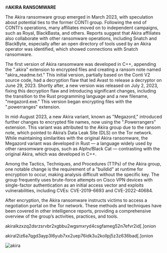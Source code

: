 #**AKIRA RANSOMWARE**

The Akira ransomware group emerged in March 2023, with speculation about potential ties to the former CONTI group. Following the end of CONTI's operations, many affiliates moved on to independent campaigns, such as Royal, BlackBasta, and others. Reports suggest that Akira affiliates also collaborate with other ransomware operations, including Snatch and BlackByte, especially after an open directory of tools used by an Akira operator was identified, which showed connections with Snatch ransomware.

The first version of Akira ransomware was developed in C++, appending the ".akira" extension to encrypted files and creating a ransom note named "akira_readme.txt." This initial version, partially based on the Conti V2 source code, had a decryption flaw that led Avast to release a decryptor on June 29, 2023. Shortly after, a new version was released on July 2, 2023, fixing this decryption flaw and introducing significant changes, including the transition to the Rust programming language and a new filename, "megazord.exe." This version began encrypting files with the ".powerranges" extension.

In mid-August 2023, a new Akira variant, known as "Megazord," introduced further changes to encrypted file names, now using the ".Powerrangers" extension. This variant was attributed to the Akira group due to the ransom note, which pointed to Akira’s Data Leak Site (DLS) on the Tor network. While maintaining similarities with the original Akira ransomware, the Megazord variant was developed in Rust — a language widely used by other ransomware groups, such as Alphv/Black Cat — contrasting with the original Akira, which was developed in C++.

Among the Tactics, Techniques, and Procedures (TTPs) of the Akira group, one notable change is the requirement of a "buildid" at runtime for encryption to occur, making analysis difficult without the specific key. The group frequently uses brute-force attempts on Cisco VPN devices with single-factor authentication as an initial access vector and exploits vulnerabilities, including CVEs: CVE-2019-6693 and CVE-2022-40684.

After encryption, the Akira ransomware instructs victims to access a negotiation portal on the Tor network. These methods and techniques have been covered in other intelligence reports, providing a comprehensive overview of the group’s activities, practices, and tools.

akiralkzxzq2dsrzsrvbr2xgbbu2wgsmxryd4csgfameg52n7efvr2id[.]onion

akiral2iz6a7qgd3ayp3l6yub7xx2uep76idk3u2kollpj5z3z636bad[.]onion


![akira](https://github.com/crocodyli/Ransomwares-TTP/assets/113185400/e86fd08d-620a-4a90-975e-9280a76371c8)
